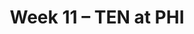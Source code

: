 ---
layout: game
title: Week 11 – TEN at PHI
season: 2006
game_id: 2006_11_TEN_PHI
away_team: TEN
home_team: PHI
---